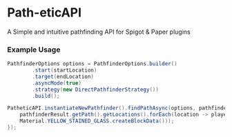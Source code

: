 # Path-eticAPI

A Simple and intuitive pathfinding API for Spigot & Paper plugins

### Example Usage
```java
PathfinderOptions options = PathfinderOptions.builder()
        .start(startLocation)
        .target(endLocation)
        .asyncMode(true)
        .strategy(new DirectPathfinderStrategy())
        .build();

PatheticAPI.instantiateNewPathfinder().findPathAsync(options, pathfinderResult -> {
    pathfinderResult.getPath().getLocations().forEach(location -> player.sendBlockChange(location, 
    Material.YELLOW_STAINED_GLASS.createBlockData()));
});
